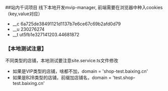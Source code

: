 ##站内千词项目
 线下本地开发mvip-manager, 前端需要在浏览器中种入cookies（key,value对应）
 - __c 6a725de38491121d1137b7e6ce67c69b2afd0d79
 - __u 230276274
 - __t ut5fb1e327141203.44681872

 ### 【本地测试注意】
 不同类型的店铺，本地测试要注意site.service.ts文件修改
 - 如果是VIP类型的店铺，啥都不加，domain = 'shop-test.baixing.cn'
 - 如果是B2B类型的店铺，前缀加店铺名，domain = 'test.shop-test.baixing.cn'

